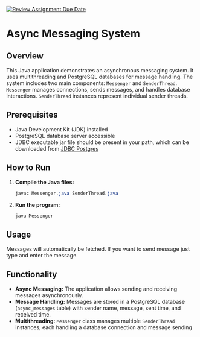 [![Review Assignment Due Date](https://classroom.github.com/assets/deadline-readme-button-24ddc0f5d75046c5622901739e7c5dd533143b0c8e959d652212380cedb1ea36.svg)](https://classroom.github.com/a/qg4qXfSB)

# Async Messaging System

## Overview

This Java application demonstrates an asynchronous messaging system. It uses multithreading and PostgreSQL databases for message handling. The system includes two main components: `Messenger` and `SenderThread`. `Messenger` manages connections, sends messages, and handles database interactions. `SenderThread` instances represent individual sender threads.

## Prerequisites

- Java Development Kit (JDK) installed
- PostgreSQL database server accessible
- JDBC executable jar file should be present in your path, which can be downloaded from [JDBC Postgres](https://jdbc.postgresql.org/download/)

## How to Run

1. **Compile the Java files:**

    ```java
    javac Messenger.java SenderThread.java
    ```

2. **Run the program:**

    ```java
    java Messenger
    ```
## Usage

Messages will automatically be fetched. If you want to send message just type and enter the message.
## Functionality

- **Async Messaging:** The application allows sending and receiving messages asynchronously.
- **Message Handling:** Messages are stored in a PostgreSQL database (`async_messages` table) with sender name, message, sent time, and received time.
- **Multithreading:** `Messenger` class manages multiple `SenderThread` instances, each handling a database connection and message sending

